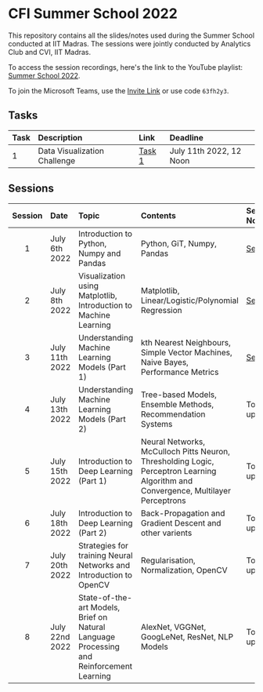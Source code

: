 # CFI Summer School 2022

This repository contains all the slides/notes used during the Summer School conducted at IIT Madras.
The sessions were jointly conducted by Analytics Club and CVI, IIT Madras. 

To access the session recordings, here's the link to the YouTube playlist: [Summer School 2022](https://www.youtube.com/watch?v=gj-4Ak04cN8&list=PLsJmJdm-3aNJU0BfRsmFqfP8jUpOik9Dz).

To join the Microsoft Teams, use the [Invite Link](https://teams.microsoft.com/l/team/19%3aW0nEI8aek4V3o43c4qY-tD6xyJo5sXYsMdn_FdIe5Wo1%40thread.tacv2/conversations?groupId=180eb08e-92c8-4350-a20d-733c861559b3&tenantId=187ca15f-54e0-4673-86f6-b6d7f4c75eef) or use code `63fh2y3`.

## Tasks

| Task | Description | Link | Deadline |
| :--- | :---------- | :--- | :------- |
| 1    | Data Visualization Challenge | [Task 1](/Task_1/) | July 11th 2022, 12 Noon |

## Sessions

| Session | Date           | Topic                                               | Contents          | Session Notes/Slides | Recording     |
| :-----: | :------------  | :-------------------------------------------------- | :---------------- | :------------------- | :------------- |
| 1       | July 6th 2022  | Introduction to Python, Numpy and Pandas            | Python, GiT, Numpy, Pandas     | [Session 1](/Session_1/) | [Recording](https://youtu.be/gj-4Ak04cN8) |
| 2       | July 8th 2022  | Visualization using Matplotlib, Introduction to Machine Learning | Matplotlib, Linear/Logistic/Polynomial Regression | [Session 2](/Session_2/) | [Recording](https://youtu.be/swDglbFe2FM) |
| 3       | July 11th 2022 | Understanding Machine Learning Models (Part 1)      | kth Nearest Neighbours, Simple Vector Machines, Naive Bayes, Performance Metrics | [Session 3](/Session_3/) | [Recording](https://youtu.be/MUgzZa_O-QI) |
| 4       | July 13th 2022 | Understanding Machine Learning Models (Part 2)      | Tree-based Models, Ensemble Methods, Recommendation Systems | To be updated        | To be updated |
| 5       | July 15th 2022 | Introduction to Deep Learning (Part 1)              | Neural Networks, McCulloch Pitts Neuron, Thresholding Logic, Perceptron Learning Algorithm and Convergence, Multilayer Perceptrons | To be updated        | To be updated |
| 6       | July 18th 2022 | Introduction to Deep Learning (Part 2)              | Back-Propagation and Gradient Descent and other varients | To be updated        | To be updated |
| 7       | July 20th 2022 | Strategies for training Neural Networks and Introduction to OpenCV | Regularisation, Normalization, OpenCV     | To be updated        | To be updated |
| 8       | July 22nd 2022 | State-of-the-art Models, Brief on Natural Language Processing and Reinforcement Learning | AlexNet, VGGNet, GoogLeNet, ResNet, NLP Models | To be updated        | To be updated |


